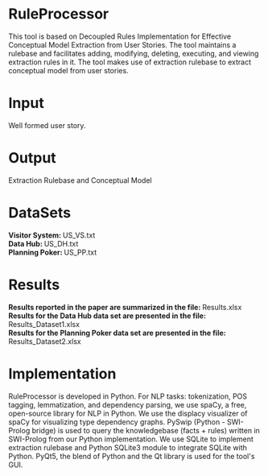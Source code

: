 # RuleProcessor
This tool is based on Decoupled Rules Implementation for Effective Conceptual Model Extraction from User Stories. The tool maintains a rulebase and facilitates adding, modifying, deleting, executing, and viewing extraction rules in it. The tool makes use of extraction rulebase to extract conceptual model from user stories.

# Input
Well formed user story. 

# Output
Extraction Rulebase and Conceptual Model

# DataSets

<b>Visitor System: </b>US_VS.txt<br>
<b>Data Hub: </b>US_DH.txt<br>
<b>Planning Poker: </b>US_PP.txt<br>

# Results
<b>Results reported in the paper are summarized in the file: </b>Results.xlsx<br>
<b>Results for the Data Hub data set  are presented in the file: </b>Results_Dataset1.xlsx<br>
<b>Results for the Planning Poker data set are presented in the file: </b>Results_Dataset2.xlsx<br>

# Implementation
RuleProcessor is developed in Python. 
For NLP tasks: tokenization, POS tagging, lemmatization, and dependency parsing, we use spaCy, a free, open-source library for NLP in Python. 
We use the displacy visualizer of spaCy for visualizing type dependency graphs. 
PySwip (Python - SWI-Prolog bridge) is used to query the knowledgebase (facts + rules) written in SWI-Prolog from our Python implementation. 
We use SQLite to implement extraction rulebase and Python SQLite3 module to integrate SQLite with Python. 
PyQt5, the blend of Python and the Qt library is used for the tool's GUI. 
